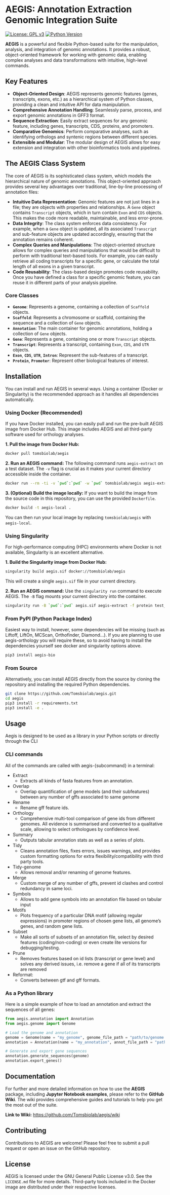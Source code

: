 # AEGIS: Annotation Extraction Genomic Integration Suite

[![License: GPL v3](https://img.shields.io/badge/License-GPLv3-blue.svg)](https://www.gnu.org/licenses/gpl-3.0)
[![Python Version](https://img.shields.io/badge/python-3.7%2B-brightgreen.svg)](https://www.python.org/downloads/)

**AEGIS** is a powerful and flexible Python-based suite for the manipulation, analysis, and integration of genomic annotations. It provides a robust, object-oriented framework for working with genomic data, enabling complex analyses and data transformations with intuitive, high-level commands.

## Key Features

- **Object-Oriented Design**: AEGIS represents genomic features (genes, transcripts, exons, etc.) as a hierarchical system of Python classes, providing a clean and intuitive API for data manipulation.
- **Comprehensive Annotation Handling**: Seamlessly parse, process, and export genomic annotations in GFF3 format.
- **Sequence Extraction**: Easily extract sequences for any genomic feature, including genes, transcripts, CDS, proteins, and promoters.
- **Comparative Genomics**: Perform comparative analyses, such as identifying orthologs and syntenic regions between different species.
- **Extensible and Modular**: The modular design of AEGIS allows for easy extension and integration with other bioinformatics tools and pipelines.

## The AEGIS Class System

The core of AEGIS is its sophisticated class system, which models the hierarchical nature of genomic annotations. This object-oriented approach provides several key advantages over traditional, line-by-line processing of annotation files:

- **Intuitive Data Representation**: Genomic features are not just lines in a file; they are objects with properties and relationships. A `Gene` object contains `Transcript` objects, which in turn contain `Exon` and `CDS` objects. This makes the code more readable, maintainable, and less error-prone.
- **Data Integrity**: The class system enforces data consistency. For example, when a `Gene` object is updated, all its associated `Transcript` and sub-feature objects are updated accordingly, ensuring that the annotation remains coherent.
- **Complex Queries and Manipulations**: The object-oriented structure allows for complex queries and manipulations that would be difficult to perform with traditional text-based tools. For example, you can easily retrieve all coding transcripts for a specific gene, or calculate the total length of all exons in a given transcript.
- **Code Reusability**: The class-based design promotes code reusability. Once you have defined a class for a specific genomic feature, you can reuse it in different parts of your analysis pipeline.

### Core Classes

- **`Genome`**: Represents a genome, containing a collection of `Scaffold` objects.
- **`Scaffold`**: Represents a chromosome or scaffold, containing the sequence and a collection of `Gene` objects.
- **`Annotation`**: The main container for genomic annotations, holding a collection of `Gene` objects.
- **`Gene`**: Represents a gene, containing one or more `Transcript` objects.
- **`Transcript`**: Represents a transcript, containing `Exon`, `CDS`, and `UTR` objects.
- **`Exon`**, **`CDS`**, **`UTR`**, **`Intron`**: Represent the sub-features of a transcript.
- **`Protein`**, **`Promoter`**: Represent other biological features of interest.

## Installation

You can install and run AEGIS in several ways. Using a container (Docker or Singularity) is the recommended approach as it handles all dependencies automatically.

### Using Docker (Recommended)

If you have Docker installed, you can easily pull and run the pre-built AEGIS image from Docker Hub. This image includes AEGIS and all third-party software used for orthology analyses.

**1. Pull the image from Docker Hub:**

```bash
docker pull tomsbiolab/aegis
```

**2. Run an AEGIS command:**
The following command runs `aegis-extract` on a test dataset. The `-v` flag is crucial as it makes your current directory accessible inside the container.

```bash
docker run --rm -ti -v `pwd`:`pwd` -w `pwd` tomsbiolab/aegis aegis-extract -f protein test_data/arabidopsis_araport11.gff3 test_data/arabidopsis_tair10.fasta
```

**3. (Optional) Build the image locally:**
If you want to build the image from the source code in this repository, you can use the provided `Dockerfile`.

```bash
docker build -t aegis-local .
```
You can then run your local image by replacing `tomsbiolab/aegis` with `aegis-local`.

### Using Singularity

For high-performance computing (HPC) environments where Docker is not available, Singularity is an excellent alternative.

**1. Build the Singularity image from Docker Hub:**

```bash
singularity build aegis.sif docker://tomsbiolab/aegis
```

This will create a single `aegis.sif` file in your current directory.

**2. Run an AEGIS command:**
Use the `singularity run` command to execute AEGIS. The `-B` flag mounts your current directory into the container.

```bash
singularity run -B `pwd`:`pwd` aegis.sif aegis-extract -f protein test_data/arabidopsis_tair10.gff3 test_data/arabidopsis_tair10.fasta
```

### From PyPI (Python Package Index)

Easiest way to install, however, some dependencies will be missing (such as Liftoff, LiftOn, MCScan, Orthofinder, Diamond...). If you are planning to use aegis-orthology you will require these, so to avoid having to install the dependencies yourself see docker and singularity options above. 

```bash
pip3 install aegis-bio
```

### From Source

Alternatively, you can install AEGIS directly from the source by cloning the repository and installing the required Python dependencies.

```bash
git clone https://github.com/Tomsbiolab/aegis.git
cd aegis
pip3 install -r requirements.txt
pip3 install -e .
```

## Usage

Aegis is designed to be used as a library in your Python scripts or directly through the CLI

### CLI commands

All of the commands are called with aegis-{subcommand} in a terminal:

- Extract
	- Extracts all kinds of fasta features from an annotation.
- Overlap
	- Overlap quantification of gene models (and their subfeatures) between any number of gffs associated to same genome
- Rename
	- Rename gff feature ids.
- Orthology
	- Comprehensive multi-tool comparison of gene ids from different genomes. All evidence is summarised and converted to a qualitative scale, allowing to select orthologues by confidence level.
- Summary
	- Outputs tabular annotation stats as well as a series of plots.
- Tidy
	- Cleans annotation files, fixes errors, issues warnings, and provides custom formatting options for extra flexibility/compatibility with third party tools.
- Tidy-genome
	- Allows removal and/or renaming of genome features.
- Merge
	- Custom merge of any number of gffs, prevent id clashes and control redundancy in same loci.
- Symbols
	- Allows to add gene symbols into an annotation file based on tabular input
- Motifs
	- Plots frequency of a particular DNA motif (allowing regular expressions) in promoter regions of chosen gene lists, all genome’s genes, and random gene lists.
- Subset
	- Make all sorts of subsets of an annotation file, select by desired features (coding/non-coding) or even create lite versions for debugging/testing.
- Prune
	- Removes features based on id lists (transcript or gene level) and solves any derived issues, i.e. remove a gene if all of its transcripts are removed
- Reformat:
	- Converts between gtf and gff formats.

### As a Python library

Here is a simple example of how to load an annotation and extract the sequences of all genes:

```python
from aegis.annotation import Annotation
from aegis.genome import Genome

# Load the genome and annotation
genome = Genome(name = "my_genome", genome_file_path = "path/to/genome.fasta")
annotation = Annotation(name = "my_annotation", annot_file_path = "path/to/annotation.gff3", genome)

# Generate and export gene sequences
annotation.generate_sequences(genome)
annotation.export_genes()
```
## Documentation
For further and more detailed information on how to use the **AEGIS** package, including **Jupyter Notebook examples**, please refer to the **GitHub Wiki**. The wiki provides comprehensive guides and tutorials to help you get the most out of the suite.

**Link to Wiki:** https://github.com/Tomsbiolab/aegis/wiki

## Contributing

Contributions to AEGIS are welcome! Please feel free to submit a pull request or open an issue on the GitHub repository.

## License

AEGIS is licensed under the GNU General Public License v3.0. See the `LICENSE.md` file for more details. Third-party tools included in the Docker image are distributed under their respective licenses.
